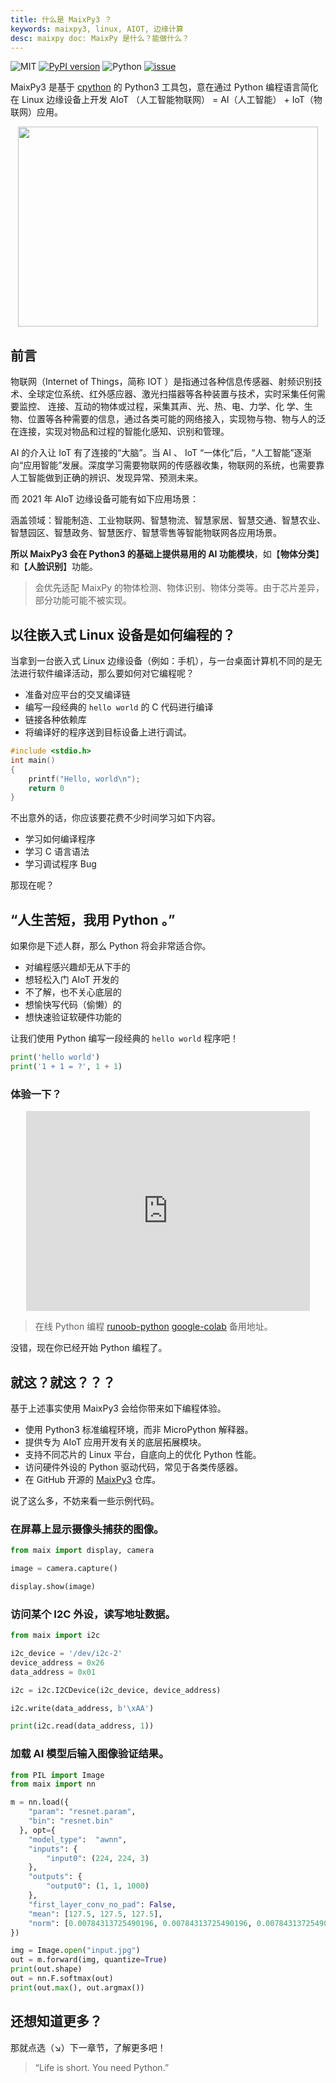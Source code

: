 ```yaml
---
title: 什么是 MaixPy3 ？
keywords: maixpy3, linux, AIOT, 边缘计算
desc: maixpy doc: MaixPy 是什么？能做什么？
---
```


![MIT](https://img.shields.io/badge/license-MIT-blue.svg) [![PyPI version](https://badge.fury.io/py/MaixPy3.svg)](https://badge.fury.io/py/MaixPy3) ![Python](https://img.shields.io/badge/Python-3.5↗-ff69b4.svg) [![issue](https://img.shields.io/github/issues/sipeed/maixpy3.svg)](https://github.com/sipeed/maixpy3/issues)

MaixPy3 是基于 [cpython](https://github.com/python/cpython) 的 Python3 工具包，意在通过 Python 编程语言简化在 Linux 边缘设备上开发 AIoT （人工智能物联网） = AI（人工智能） + IoT（物联网）应用。


<div align="center" >
    <img src="./assets/images/main.png" style="width:480px; height:320px;" />
</div>

## 前言

物联网（Internet of Things，简称 IOT ）是指通过各种信息传感器、射频识别技术、全球定位系统、红外感应器、激光扫描器等各种装置与技术，实时采集任何需要监控、 连接、互动的物体或过程，采集其声、光、热、电、力学、化 学、生物、位置等各种需要的信息，通过各类可能的网络接入，实现物与物、物与人的泛在连接，实现对物品和过程的智能化感知、识别和管理。

AI 的介入让 IoT 有了连接的“大脑”。当 AI 、 IoT “一体化”后，“人工智能”逐渐向“应用智能”发展。深度学习需要物联网的传感器收集，物联网的系统，也需要靠人工智能做到正确的辨识、发现异常、预测未来。

而 2021 年 AIoT 边缘设备可能有如下应用场景：

涵盖领域：智能制造、工业物联网、智慧物流、智慧家居、智慧交通、智慧农业、智慧园区、智慧政务、智慧医疗、智慧零售等智能物联网各应用场景。

**所以 MaixPy3 会在 Python3 的基础上提供易用的 AI 功能模块**，如【**物体分类**】和【**人脸识别**】功能。

> 会优先适配 MaixPy 的物体检测、物体识别、物体分类等。由于芯片差异，部分功能可能不被实现。

## 以往嵌入式 Linux 设备是如何编程的？

当拿到一台嵌入式 Linux 边缘设备（例如：手机），与一台桌面计算机不同的是无法进行软件编译活动，那么要如何对它编程呢？

- 准备对应平台的交叉编译链
- 编写一段经典的 `hello world` 的 C 代码进行编译
- 链接各种依赖库
- 将编译好的程序送到目标设备上进行调试。

```c
#include <stdio.h>
int main() 
{
    printf("Hello, world\n");
    return 0
}
```

不出意外的话，你应该要花费不少时间学习如下内容。

- 学习如何编译程序
- 学习 C 语言语法
- 学习调试程序 Bug

那现在呢？

## “人生苦短，我用 Python 。”

如果你是下述人群，那么 Python 将会非常适合你。

- 对编程感兴趣却无从下手的
- 想轻松入门 AIoT 开发的
- 不了解，也不关心底层的
- 想愉快写代码（偷懒）的
- 想快速验证软硬件功能的

让我们使用 Python 编写一段经典的 `hello world` 程序吧！

```python
print('hello world')
print('1 + 1 = ?', 1 + 1)
```

### 体验一下？

<div align="center" >
    <iframe src="https://tool.lu/coderunner/embed/awD.html" style="width:90%; height:320px;" frameborder="0" mozallowfullscreen webkitallowfullscreen allowfullscreen></iframe>
</div>

> 在线 Python 编程 [runoob-python](https://www.runoob.com/try/runcode.php?filename=HelloWorld&type=python3) [google-colab](https://colab.research.google.com) 备用地址。

没错，现在你已经开始 Python 编程了。

## 就这？就这？？？

基于上述事实使用 MaixPy3 会给你带来如下编程体验。

- 使用 Python3 标准编程环境，而非 MicroPython 解释器。
- 提供专为 AIoT 应用开发有关的底层拓展模块。
- 支持不同芯片的 Linux 平台，自底向上的优化 Python 性能。
- 访问硬件外设的 Python 驱动代码，常见于各类传感器。
- 在 GitHub 开源的 [MaixPy3](https://github.com/sipeed/MaixPy3) 仓库。

说了这么多，不妨来看一些示例代码。

### 在屏幕上显示摄像头捕获的图像。

```python
from maix import display, camera

image = camera.capture()

display.show(image)
```

### 访问某个 I2C 外设，读写地址数据。

```python
from maix import i2c

i2c_device = '/dev/i2c-2'
device_address = 0x26
data_address = 0x01

i2c = i2c.I2CDevice(i2c_device, device_address)

i2c.write(data_address, b'\xAA')

print(i2c.read(data_address, 1))
```

### 加载 AI 模型后输入图像验证结果。

```python
from PIL import Image
from maix import nn

m = nn.load({
    "param": "resnet.param",
    "bin": "resnet.bin"
  }, opt={
    "model_type":  "awnn",
    "inputs": {
        "input0": (224, 224, 3)
    },
    "outputs": {
        "output0": (1, 1, 1000)
    },
    "first_layer_conv_no_pad": False,
    "mean": [127.5, 127.5, 127.5],
    "norm": [0.00784313725490196, 0.00784313725490196, 0.00784313725490196],
})

img = Image.open("input.jpg")
out = m.forward(img, quantize=True)
print(out.shape)
out = nn.F.softmax(out)
print(out.max(), out.argmax())
```

## 还想知道更多？

那就点选（↘）下一章节，了解更多吧！

> “Life is short. You need Python.”
